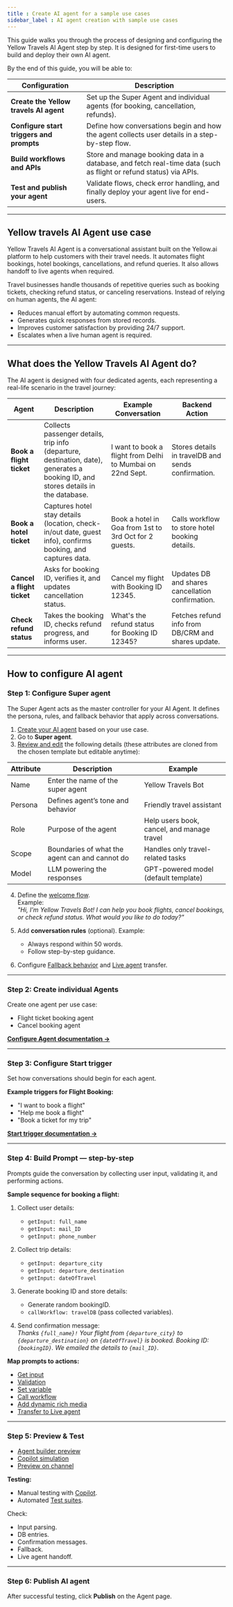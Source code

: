 ```yaml
---
title : Create AI agent for a sample use cases
sidebar_label : AI agent creation with sample use cases
---
```


This guide walks you through the process of designing and configuring the Yellow Travels AI Agent step by step. It is designed for first-time users to build and deploy their own AI agent.

By the end of this guide, you will be able to:

| Configuration | Description |
|---------------|-------------|
| **Create the Yellow travels AI agent** | Set up the Super Agent and individual agents (for booking, cancellation, refunds). |
| **Configure start triggers and prompts** | Define how conversations begin and how the agent collects user details in a step-by-step flow. |
| **Build workflows and APIs** | Store and manage booking data in a database, and fetch real-time data (such as flight or refund status) via APIs. |
| **Test and publish your agent** | Validate flows, check error handling, and finally deploy your agent live for end-users. |

---

## Yellow travels AI Agent use case

Yellow Travels AI Agent is a conversational assistant built on the Yellow.ai platform to help customers with their travel needs. It automates flight bookings, hotel bookings, cancellations, and refund queries. It also allows handoff to live agents when required.

Travel businesses handle thousands of repetitive queries such as booking tickets, checking refund status, or canceling reservations. Instead of relying on human agents, the AI agent:

- Reduces manual effort by automating common requests.
- Generates quick responses from stored records.
- Improves customer satisfaction by providing 24/7 support.
- Escalates when a live human agent is required.

---

## What does the Yellow Travels AI Agent do?

The AI agent is designed with four dedicated agents, each representing a real-life scenario in the travel journey:

| Agent | Description | Example Conversation | Backend Action |
|-------|-------------|-----------------------|----------------|
| **Book a flight ticket** | Collects passenger details, trip info (departure, destination, date), generates a booking ID, and stores details in the database. | I want to book a flight from Delhi to Mumbai on 22nd Sept. | Stores details in travelDB and sends confirmation. |
| **Book a hotel ticket** | Captures hotel stay details (location, check-in/out date, guest info), confirms booking, and captures data. | Book a hotel in Goa from 1st to 3rd Oct for 2 guests. | Calls workflow to store hotel booking details. |
| **Cancel a flight ticket** | Asks for booking ID, verifies it, and updates cancellation status. | Cancel my flight with Booking ID 12345. | Updates DB and shares cancellation confirmation. |
| **Check refund status** | Takes the booking ID, checks refund progress, and informs user. | What's the refund status for Booking ID 12345? | Fetches refund info from DB/CRM and shares update. |

---

## How to configure AI agent

### Step 1: Configure Super agent

The Super Agent acts as the master controller for your AI Agent. It defines the persona, rules, and fallback behavior that apply across conversations.

1. [Create your AI agent](https://docs.yellow.ai/docs/platform_concepts/get_started/createfirstbot) based on your use case.
2. Go to **Super agent**.
3. [Review and edit](https://docs.yellow.ai/docs/platform_concepts/AIAgent/agentpersona#update-profile-settings) the following details (these attributes are cloned from the chosen template but editable anytime):

| Attribute | Description | Example |
|-----------|-------------|---------|
| Name | Enter the name of the super agent | Yellow Travels Bot |
| Persona | Defines agent’s tone and behavior | Friendly travel assistant |
| Role | Purpose of the agent | Help users book, cancel, and manage travel |
| Scope | Boundaries of what the agent can and cannot do | Handles only travel-related tasks |
| Model | LLM powering the responses | GPT-powered model (default template) |

4. Define the [welcome flow](https://docs.yellow.ai/docs/platform_concepts/AIAgent/agentpersona#define-welcome-message).  
   Example:  
   *"Hi, I’m Yellow Travels Bot! I can help you book flights, cancel bookings, or check refund status. What would you like to do today?"*

5. Add **conversation rules** (optional). Example:  
   - Always respond within 50 words.  
   - Follow step-by-step guidance.  

6. Configure [Fallback behavior](https://docs.yellow.ai/docs/platform_concepts/AIAgent/agentpersona#how-to-handle-unanswered-queries) and [Live agent](https://docs.yellow.ai/docs/platform_concepts/AIAgent/transfer-live-agent) transfer.

---

### Step 2: Create individual Agents

Create one agent per use case:

- Flight ticket booking agent  
- Cancel booking agent  

[**Configure Agent documentation →**](https://docs.yellow.ai/docs/platform_concepts/AIAgent/agent#create-an-agent)

---

### Step 3: Configure Start trigger

Set how conversations should begin for each agent.

**Example triggers for Flight Booking:**

- "I want to book a flight"  
- "Help me book a flight"  
- "Book a ticket for my trip"  

[**Start trigger documentation →**](https://docs.yellow.ai/docs/platform_concepts/AIAgent/agent#start-trigger)

---

### Step 4: Build Prompt — step-by-step

Prompts guide the conversation by collecting user input, validating it, and performing actions.

**Sample sequence for booking a flight:**

1. Collect user details:  
   - `getInput: full_name`
   - `getInput: mail_ID`  
   - `getInput: phone_number`  

2. Collect trip details:  
   - `getInput: departure_city`  
   - `getInput: departure_destination`
   - `getInput: dateOfTravel`

3. Generate booking ID and store details:  
   - Generate random bookingID.  
   - `callWorkflow: travelDB` (pass collected variables).  

4. Send confirmation message:  
   *Thanks `{full_name}!` Your flight from `{departure_city}` to `{departure_destination}` on `{dateOfTravel}` is booked. Booking ID: `{bookingID}`. We emailed the details to `{mail_ID}`.*

**Map prompts to actions:**

- [Get input](https://docs.yellow.ai/docs/platform_concepts/AIAgent/get-input)  
- [Validation](https://docs.yellow.ai/docs/platform_concepts/AIAgent/get-input)  
- [Set variable](https://docs.yellow.ai/docs/platform_concepts/AIAgent/aigent-variables)  
- [Call workflow](https://docs.yellow.ai/docs/platform_concepts/AIAgent/call-workflow)  
- [Add dynamic rich media](https://docs.yellow.ai/docs/platform_concepts/AIAgent/get-input#dynamic-rich-media)  
- [Transfer to Live agent](https://docs.yellow.ai/docs/platform_concepts/AIAgent/transfer-live-agent)  

---

### Step 5: Preview & Test

- [Agent builder preview](https://docs.yellow.ai/docs/platform_concepts/AIAgent/manage-conversation#preview-via-agent-builder)  
- [Copilot simulation](https://docs.yellow.ai/docs/platform_concepts/AIAgent/manage-conversation#ai-copilot)  
- [Preview on channel](https://docs.yellow.ai/docs/platform_concepts/AIAgent/manage-conversation#preview-agent-on-a-connected-channel)  

**Testing:**  
- Manual testing with [Copilot](https://docs.yellow.ai/docs/platform_concepts/AICopilot/copilot).  
- Automated [Test suites](https://docs.yellow.ai/docs/platform_concepts/AIAgent/automated-agent-testing#scenario-based-testing).  

Check:  
- Input parsing.  
- DB entries.  
- Confirmation messages.  
- Fallback.  
- Live agent handoff.  

---

### Step 6: Publish AI agent

After successful testing, click **Publish** on the Agent page.  
